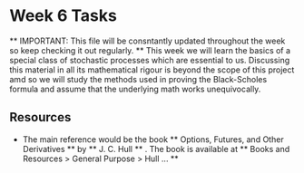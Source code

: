 # Week 6 Tasks
** IMPORTANT: This file will be consntantly updated throughout the week so keep checking it out regularly. ** 
This week we will learn the basics of a special class of stochastic processes which are essential to us. Discussing this material in all its mathematical rigour is beyond the scope of this project amd so
we will study the methods used in proving the Black-Scholes formula and assume that the underlying math works unequivocally.

## Resources
- The main reference would be the book ** Options, Futures, and Other Derivatives ** by ** J. C. Hull ** . The book is available at ** Books and Resources > General Purpose > Hull ... ** 
